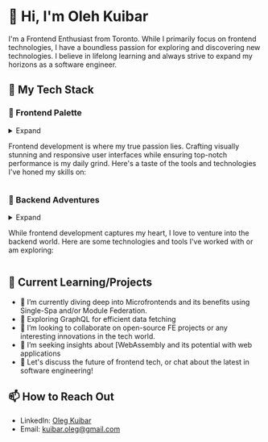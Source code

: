 # 👋 Hi, I'm Oleh Kuibar

I'm a Frontend Enthusiast from Toronto. While I primarily focus on frontend technologies, I have a boundless passion for exploring and discovering new technologies. I believe in lifelong learning and always strive to expand my horizons as a software engineer.

## 🚀 My Tech Stack

### 🎨 Frontend Palette
<details>
  <summary>Expand

Frontend development is where my true passion lies. Crafting visually stunning and responsive user interfaces while ensuring top-notch performance is my daily grind. Here's a taste of the tools and technologies I've honed my skills on:</summary>
  
  - **Languages & Libraries**:
    - **JavaScript (ES6+)**: The cornerstone of web interactivity.
    - **TypeScript**: Bringing strong typing to JavaScript.
    - **React**: Creating dynamic, efficient, and reusable UI components.
    - **Vue.js**: Progressive framework for building user interfaces.
    - **Angular**: A complete toolkit for building large-scale applications.
    
  - **Styling & Layout**:
    - **CSS3**: Animations, Grid, Flexbox, and more.
    - **Sass/SCSS**: Extending CSS capabilities.
    - **Styled Components**: Component-scoped styles in React.
    - **Bootstrap**: Responsive design and commonly used UI components.
    - **Tailwind CSS**: Utility-first CSS framework.
    
  - **State Management**:
    - **Redux**: Predictable state container for JS apps.
    - **Vuex**: State management for Vue.
    - **MobX**: Simple, scalable state management.
    - **Zustand & Recoil**: The new kids on the block for React state management.
    
  - **Performance & Optimization**:
    - **WebPack**: Module bundler and task runner.
    - **Babel**: JavaScript compiler.
    - **Lighthouse**: Auditing, performance metrics, and best practices for the web.
    - **PWA**: Building progressive web apps for offline capabilities.
    
  - **Animation & Graphics**:
    - **Three.js**: 3D graphics library.
    - **D3.js**: Data-driven documents for visualizations.
    - **GSAP**: The GreenSock Animation Platform.
    - **Framer & Framer Motion**: Interactive design and motion.
    
  - **Testing & Quality Assurance**:
    - **Jest**: JavaScript testing solution.
    - **React Testing Library**: Lightweight solution for testing React components.
    - **Cypress**: End-to-end testing.
    - **Storybook**: UI component explorer for frontend developers.
    
  - **Tools & Dev Environment**:
    - **ESLint & Prettier**: Linting and code formatting.
    - **Vite & Snowpack**: Faster frontend tooling.
    - **VSCode**: With a sprinkle of extensions for frontend magic.
    - **WebStorm**: JetBrains' powerful IDE for modern JavaScript development.
  
  The vast landscape of frontend technologies keeps me on my toes. There's always something new around the corner, and I'm up for every challenge. Whether you're looking to collaborate on a groundbreaking UI project or need insights on frontend best practices, let's weave some web wonders together!

</details>

### 🔧 Backend Adventures
<details>
  <summary>Expand

While frontend development captures my heart, I love to venture into the backend world. Here are some technologies and tools I've worked with or am exploring:</summary>
  - **Languages**:
  - **JavaScript/TypeScript**: with Node.js frameworks like Express.js, Nest.js
  - **C#**: with  .NET framework
  
- **Databases**:
  - **Relational**: PostgreSQL, MySQL, SQLite
  - **NoSQL**: MongoDB, CouchDB, Firebase Firestore
  - **In-memory**: Redis
  
- **API Tools**:
  - **RESTful services** using various frameworks
  - **GraphQL**: Using tools like Apollo Server
  - **gRPC**: For high-performance microservices
  
- **Infrastructure & Deployment**:
  - **Docker**: Containerization of applications
  - **Kubernetes**: Orchestration and scaling of containers
  - **Cloud Platforms**: AWS (ECS, Lambda, RDS), Google Cloud (GKE, App Engine), Azure (AKS, App Services)
  
- **Message Brokers**:
  - **RabbitMQ**: For distributed systems
  - **Kafka**: Handling streams of events
  
- **Authentication & Authorization**:
  - **JWT**: For stateless authentication
  - **OAuth2**: Integration with third-party systems like Google, GitHub, etc.
  - **Passport.js**: Simplified authentication for Node.js
  
- **Caching & Performance**:
  - **Redis**: In-memory data structure store
  - **CDNs**: Improving global access and reducing latencies (CloudFront, Akamai)
  
I'm always eager to dive into the complexities of backend and learn about best practices, performance optimization, and designing scalable systems. If you're working on something exciting in this space, let's connect!

</details>

## 🌱 Current Learning/Projects

- 🔭 I’m currently diving deep into Microfrontends and its benefits using Single-Spa and/or Module Federation.
- 🌱 Exploring GraphQL for efficient data fetching
- 👯 I’m looking to collaborate on open-source FE projects or any interesting innovations in the tech world.
- 🤔 I’m seeking insights about [WebAssembly and its potential with web applications
- 💬 Let's discuss the future of frontend tech, or chat about the latest in software engineering!

## 📫 How to Reach Out

- LinkedIn: [Oleg Kuibar](https://www.linkedin.com/in/olegkuibar/)
- Email: [kuibar.oleg@gmail.com](mailto:kuibar.oleg@gmail.com)

